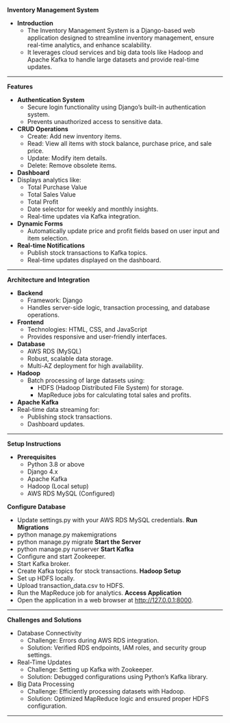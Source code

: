 **Inventory Management System**
- **Introduction**
  - The Inventory Management System is a Django-based web application designed to streamline inventory management, ensure real-time analytics, and enhance scalability. 
  - It leverages cloud services and big data tools like Hadoop and Apache Kafka to handle large datasets and provide real-time updates.
________________________________________
**Features**
- **Authentication System**
  - Secure login functionality using Django’s built-in authentication system.
  - Prevents unauthorized access to sensitive data.
- **CRUD Operations**
  - Create: Add new inventory items.
  - Read: View all items with stock balance, purchase price, and sale price.
  - Update: Modify item details.
  - Delete: Remove obsolete items.
- **Dashboard**
- Displays analytics like:
  - Total Purchase Value
  - Total Sales Value
  - Total Profit
  - Date selector for weekly and monthly insights.
  - Real-time updates via Kafka integration.
- **Dynamic Forms**
  - Automatically update price and profit fields based on user input and item selection.
- **Real-time Notifications**
  - Publish stock transactions to Kafka topics.
  - Real-time updates displayed on the dashboard.
________________________________________

**Architecture and Integration**
- **Backend**
   - Framework: Django
   - Handles server-side logic, transaction processing, and database operations.
- **Frontend**
   - Technologies: HTML, CSS, and JavaScript
   - Provides responsive and user-friendly interfaces.
- **Database**
   - AWS RDS (MySQL)
   - Robust, scalable data storage.
   - Multi-AZ deployment for high availability.
- **Hadoop**
  - Batch processing of large datasets using:
    - HDFS (Hadoop Distributed File System) for storage.
    - MapReduce jobs for calculating total sales and profits.
- **Apache Kafka**
- Real-time data streaming for:
    - Publishing stock transactions.
    - Dashboard updates.
________________________________________
**Setup Instructions**
- **Prerequisites**
  - Python 3.8 or above
  - Django 4.x
  - Apache Kafka
  - Hadoop (Local setup)
  - AWS RDS MySQL (Configured)


**Configure Database**
  - Update settings.py with your AWS RDS MySQL credentials.
**Run Migrations**
  - python manage.py makemigrations
  - python manage.py migrate
**Start the Server**
  - python manage.py runserver
**Start Kafka**
  - Configure and start Zookeeper.
  - Start Kafka broker.
  - Create Kafka topics for stock transactions.
**Hadoop Setup**
  - Set up HDFS locally.
  - Upload transaction_data.csv to HDFS.
  - Run the MapReduce job for analytics.
**Access Application**
  - Open the application in a web browser at http://127.0.0.1:8000.
________________________________________
**Challenges and Solutions**
 - Database Connectivity
    - Challenge: Errors during AWS RDS integration.
    - Solution: Verified RDS endpoints, IAM roles, and security group settings.
 - Real-Time Updates
    - Challenge: Setting up Kafka with Zookeeper.
    - Solution: Debugged configurations using Python’s Kafka library.
 - Big Data Processing
    - Challenge: Efficiently processing datasets with Hadoop.
    - Solution: Optimized MapReduce logic and ensured proper HDFS configuration.
________________________________________

